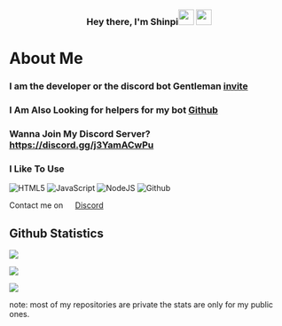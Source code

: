 <h3 align="center">Hey there, I'm <a>Shinpi</a><img src="https://media.giphy.com/media/hvRJCLFzcasrR4ia7z/giphy.gif" width="28"> <img src="https://emojis.slackmojis.com/emojis/images/1531849430/4246/blob-sunglasses.gif?1531849430" width="28"/></h3>

# About Me

### I am the developer or the discord bot **Gentleman** [invite](https://discord.com/oauth2/authorize?client_id=870413726711435297&permissions=1103203134710&scope=bot%20applications.commands)

### I Am Also Looking for helpers for my bot [Github](https://github.com/Shinpi-Tekita/Shinpi-Stuff/tree/main/Gentleman)

### Wanna Join My Discord Server? https://discord.gg/j3YamACwPu

### I Like To Use 
![HTML5](https://img.icons8.com/color/30/html-5.png) ![JavaScript](https://img.icons8.com/color/30/javascript.png) ![NodeJS](https://img.icons8.com/color/30/nodejs.png) ![Github](https://img.icons8.com/material-outlined/30/github.png)

Contact me on <img src='https://cdn.icon-icons.com/icons2/2108/PNG/512/discord_icon_130958.png' width='14'> [Discord](https://discord.gg/j3YamACwPu)

## Github Statistics

![](https://github-readme-stats.vercel.app/api?username=Shinpi-Tekita&show_icons=true&theme=dracula&hide=[%22issues%22])

![](https://github-profile-trophy.vercel.app/?username=Shinpi-Tekita&theme=dracula)

![](https://github-readme-stats.vercel.app/api/top-langs?username=Shinpi-Tekita&show_icons=true&theme=dracula&layout=compact)

note: most of my repositories are private the stats are only for my public ones.
